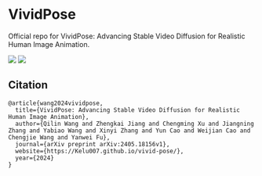 # VividPose
Official repo for VividPose: Advancing Stable Video Diffusion for Realistic Human Image Animation.

<a href='https://Kelu007.github.io/vivid-pose/'><img src='https://img.shields.io/badge/Project-Page-Green'></a> <a href='https://arxiv.org/pdf/2405.18156'><img src='https://img.shields.io/badge/Paper-Arxiv-red'></a>

## Citation	

```
@article{wang2024vividpose,
  title={VividPose: Advancing Stable Video Diffusion for Realistic Human Image Animation}, 
  author={Qilin Wang and Zhengkai Jiang and Chengming Xu and Jiangning Zhang and Yabiao Wang and Xinyi Zhang and Yun Cao and Weijian Cao and Chengjie Wang and Yanwei Fu},
  journal={arXiv preprint arXiv:2405.18156v1},
  website={https://Kelu007.github.io/vivid-pose/},
  year={2024}
}
```
